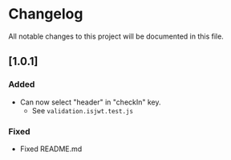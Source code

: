 # Changelog

All notable changes to this project will be documented in this file. 

## [1.0.1]

### Added
- Can now select "header" in "checkIn" key.
  - See `validation.isjwt.test.js`

### Fixed
- Fixed README.md